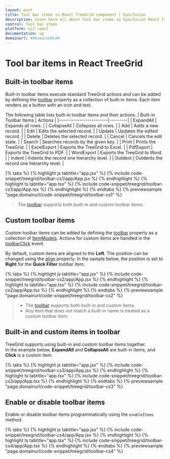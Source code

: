 ```yaml
---
layout: post
title: Tool bar items in React TreeGrid component | Syncfusion
description: Learn here all about Tool bar items in Syncfusion React TreeGrid component of Syncfusion Essential JS 2 and more.
control: Tool bar items
platform: ej2-react
documentation: ug
domainurl: ##DomainURL##
---
```

# Tool bar items in React TreeGrid

## Built-in toolbar items

Built-in toolbar items execute standard TreeGrid actions and can be added by defining the [toolbar](https://ej2.syncfusion.com/react/documentation/api/treegrid/#toolbar) property as a collection of built-in items. Each item renders as a button with an icon and text.

The following table lists built-in toolbar items and their actions.
| Built-in Toolbar Items | Actions |
|------------------------|---------|
| ExpandAll | Expands all rows. |
| CollapseAll | Collapses all rows. |
| Add | Adds a new record. |
| Edit | Edits the selected record. |
| Update | Updates the edited record. |
| Delete | Deletes the selected record. |
| Cancel | Cancels the edit state. |
| Search | Searches records by the given key. |
| Print | Prints the TreeGrid. |
| ExcelExport | Exports the TreeGrid to Excel. |
| PdfExport | Exports the TreeGrid to PDF. |
| WordExport | Exports the TreeGrid to Word. |
| Indent | Indents the record one hierarchy level. |
| Outdent | Outdents the record one hierarchy level. |

{% tabs %}
{% highlight js tabtitle="app.jsx" %}
{% include code-snippet/treegrid/toolbar-cs1/app/App.jsx %}
{% endhighlight %}
{% highlight ts tabtitle="app.tsx" %}
{% include code-snippet/treegrid/toolbar-cs1/app/App.tsx %}
{% endhighlight %}
{% endtabs %}
{% previewsample "page.domainurl/code-snippet/treegrid/toolbar-cs1" %}

> The [toolbar](https://ej2.syncfusion.com/react/documentation/api/treegrid/#toolbar) supports both built-in and custom toolbar items.

## Custom toolbar items

Custom toolbar items can be added by defining the [toolbar](https://ej2.syncfusion.com/react/documentation/api/treegrid/#toolbar) property as a collection of [ItemModels](https://ej2.syncfusion.com/react/documentation/api/toolbar/itemModel/). Actions for custom items are handled in the [toolbarClick](https://ej2.syncfusion.com/react/documentation/api/treegrid/#toolbarclick) event.

By default, custom items are aligned to the **Left**. The position can be changed using the [align](https://ej2.syncfusion.com/react/documentation/api/toolbar/itemModel/#align) property. In the sample below, the position is set to **Right** for the **Quick Filter** toolbar item.

{% tabs %}
{% highlight js tabtitle="app.jsx" %}
{% include code-snippet/treegrid/toolbar-cs2/app/App.jsx %}
{% endhighlight %}
{% highlight ts tabtitle="app.tsx" %}
{% include code-snippet/treegrid/toolbar-cs2/app/App.tsx %}
{% endhighlight %}
{% endtabs %}
{% previewsample "page.domainurl/code-snippet/treegrid/toolbar-cs2" %}

> * The [toolbar](https://ej2.syncfusion.com/react/documentation/api/treegrid/#toolbar) supports both built-in and custom items.  
> * Any item that does not match a built-in name is treated as a custom toolbar item.

## Built-in and custom items in toolbar

TreeGrid supports using built-in and custom toolbar items together.  
In the example below, **ExpandAll** and **CollapseAll** are built-in items, and **Click** is a custom item.

{% tabs %}
{% highlight js tabtitle="app.jsx" %}
{% include code-snippet/treegrid/toolbar-cs3/app/App.jsx %}
{% endhighlight %}
{% highlight ts tabtitle="app.tsx" %}
{% include code-snippet/treegrid/toolbar-cs3/app/App.tsx %}
{% endhighlight %}
{% endtabs %}
{% previewsample "page.domainurl/code-snippet/treegrid/toolbar-cs3" %}

## Enable or disable toolbar items

Enable or disable toolbar items programmatically using the `enableItems` method.

{% tabs %}
{% highlight js tabtitle="app.jsx" %}
{% include code-snippet/treegrid/toolbar-cs4/app/App.jsx %}
{% endhighlight %}
{% highlight ts tabtitle="app.tsx" %}
{% include code-snippet/treegrid/toolbar-cs4/app/App.tsx %}
{% endhighlight %}
{% endtabs %}
{% previewsample "page.domainurl/code-snippet/treegrid/toolbar-cs4" %}